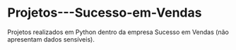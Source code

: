 # Projetos---Sucesso-em-Vendas
Projetos realizados em Python dentro da empresa Sucesso em Vendas (não apresentam dados sensíveis).
